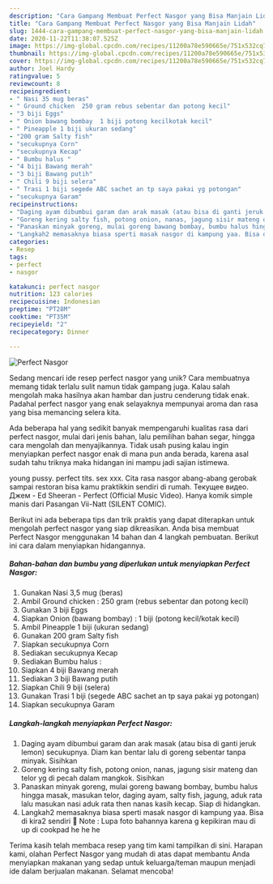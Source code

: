 ```yaml
---
description: "Cara Gampang Membuat Perfect Nasgor yang Bisa Manjain Lidah"
title: "Cara Gampang Membuat Perfect Nasgor yang Bisa Manjain Lidah"
slug: 1444-cara-gampang-membuat-perfect-nasgor-yang-bisa-manjain-lidah
date: 2020-11-22T11:38:07.525Z
image: https://img-global.cpcdn.com/recipes/11200a78e590665e/751x532cq70/perfect-nasgor-foto-resep-utama.jpg
thumbnail: https://img-global.cpcdn.com/recipes/11200a78e590665e/751x532cq70/perfect-nasgor-foto-resep-utama.jpg
cover: https://img-global.cpcdn.com/recipes/11200a78e590665e/751x532cq70/perfect-nasgor-foto-resep-utama.jpg
author: Joel Hardy
ratingvalue: 5
reviewcount: 8
recipeingredient:
- " Nasi 35 mug beras"
- " Ground chicken  250 gram rebus sebentar dan potong kecil"
- "3 biji Eggs"
- " Onion bawang bombay  1 biji potong kecilkotak kecil"
- " Pineapple 1 biji ukuran sedang"
- "200 gram Salty fish"
- "secukupnya Corn"
- "secukupnya Kecap"
- " Bumbu halus "
- "4 biji Bawang merah"
- "3 biji Bawang putih"
- " Chili 9 biji selera"
- " Trasi 1 biji segede ABC sachet an tp saya pakai yg potongan"
- "secukupnya Garam"
recipeinstructions:
- "Daging ayam dibumbui garam dan arak masak (atau bisa di ganti jeruk lemon) secukupnya. Diam kan bentar lalu di goreng sebentar tanpa minyak. Sisihkan"
- "Goreng kering salty fish, potong onion, nanas, jagung sisir mateng dan telor yg di pecah dalam mangkok. Sisihkan"
- "Panaskan minyak goreng, mulai goreng bawang bombay, bumbu halus hingga masak, masukan telor, daging ayam, salty fish, jagung, aduk rata lalu masukan nasi aduk rata then nanas kasih kecap. Siap di hidangkan."
- "Langkah2 memasaknya biasa sperti masak nasgor di kampung yaa. Bisa di kira2 sendiri 🤗 Note : Lupa foto bahannya karena g kepikiran mau di up di cookpad he he he"
categories:
- Resep
tags:
- perfect
- nasgor

katakunci: perfect nasgor 
nutrition: 123 calories
recipecuisine: Indonesian
preptime: "PT28M"
cooktime: "PT35M"
recipeyield: "2"
recipecategory: Dinner

---
```



![Perfect Nasgor](https://img-global.cpcdn.com/recipes/11200a78e590665e/751x532cq70/perfect-nasgor-foto-resep-utama.jpg)

Sedang mencari ide resep perfect nasgor yang unik? Cara membuatnya memang tidak terlalu sulit namun tidak gampang juga. Kalau salah mengolah maka hasilnya akan hambar dan justru cenderung tidak enak. Padahal perfect nasgor yang enak selayaknya mempunyai aroma dan rasa yang bisa memancing selera kita.

Ada beberapa hal yang sedikit banyak mempengaruhi kualitas rasa dari perfect nasgor, mulai dari jenis bahan, lalu pemilihan bahan segar, hingga cara mengolah dan menyajikannya. Tidak usah pusing kalau ingin menyiapkan perfect nasgor enak di mana pun anda berada, karena asal sudah tahu triknya maka hidangan ini mampu jadi sajian istimewa.

young pussy. perfect tits. sex xxx. Cita rasa nasgor abang-abang gerobak sampai restoran bisa kamu praktikkin sendiri di rumah. Текущее видео. Джем - Ed Sheeran - Perfect (Official Music Video). Hanya komik simple manis dari Pasangan Vii-Natt (SILENT COMIC).


Berikut ini ada beberapa tips dan trik praktis yang dapat diterapkan untuk mengolah perfect nasgor yang siap dikreasikan. Anda bisa membuat Perfect Nasgor menggunakan 14 bahan dan 4 langkah pembuatan. Berikut ini cara dalam menyiapkan hidangannya.

<!--inarticleads1-->

##### Bahan-bahan dan bumbu yang diperlukan untuk menyiapkan Perfect Nasgor:

1. Gunakan  Nasi 3,5 mug (beras)
1. Ambil  Ground chicken : 250 gram (rebus sebentar dan potong kecil)
1. Gunakan 3 biji Eggs
1. Siapkan  Onion (bawang bombay) : 1 biji (potong kecil/kotak kecil)
1. Ambil  Pineapple 1 biji (ukuran sedang)
1. Gunakan 200 gram Salty fish
1. Siapkan secukupnya Corn
1. Sediakan secukupnya Kecap
1. Sediakan  Bumbu halus :
1. Siapkan 4 biji Bawang merah
1. Sediakan 3 biji Bawang putih
1. Siapkan  Chili 9 biji (selera)
1. Gunakan  Trasi 1 biji (segede ABC sachet an tp saya pakai yg potongan)
1. Siapkan secukupnya Garam




<!--inarticleads2-->

##### Langkah-langkah menyiapkan Perfect Nasgor:

1. Daging ayam dibumbui garam dan arak masak (atau bisa di ganti jeruk lemon) secukupnya. Diam kan bentar lalu di goreng sebentar tanpa minyak. Sisihkan
1. Goreng kering salty fish, potong onion, nanas, jagung sisir mateng dan telor yg di pecah dalam mangkok. Sisihkan
1. Panaskan minyak goreng, mulai goreng bawang bombay, bumbu halus hingga masak, masukan telor, daging ayam, salty fish, jagung, aduk rata lalu masukan nasi aduk rata then nanas kasih kecap. Siap di hidangkan.
1. Langkah2 memasaknya biasa sperti masak nasgor di kampung yaa. Bisa di kira2 sendiri 🤗 Note : Lupa foto bahannya karena g kepikiran mau di up di cookpad he he he




Terima kasih telah membaca resep yang tim kami tampilkan di sini. Harapan kami, olahan Perfect Nasgor yang mudah di atas dapat membantu Anda menyiapkan makanan yang sedap untuk keluarga/teman maupun menjadi ide dalam berjualan makanan. Selamat mencoba!
